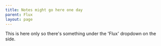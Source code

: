 ```yaml
---
title: Notes might go here one day
parent: Flux
layout: page
---
```


This is here only so there's something under the 'Flux' dropdown on the side.
